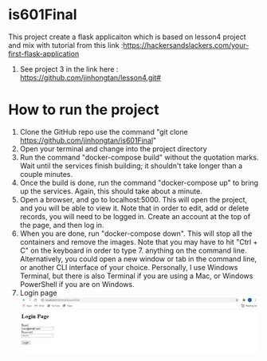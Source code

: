 # is601Final
This project create a flask applicaiton which is based on lesson4 project and mix with tutorial from this link :https://hackersandslackers.com/your-first-flask-application
1. See project 3 in the link here : https://github.com/jinhongtan/lesson4.git# 
# How to run the project

1. Clone the GitHub repo use the command "git clone https://github.com/jinhongtan/is601Final"
2. Open your terminal and change into the project directory
3. Run the command "docker-compose build" without the quotation marks. Wait until the services finish building; it shouldn't take longer than a couple minutes.
4. Once the build is done, run the command "docker-compose up" to bring up the services. Again, this should take about a minute.
5. Open a browser, and go to localhost:5000. This will open the project, and you will be able to view it. Note that in order to edit, add or delete records, you will need to be logged in. Create an account at the top of the page, and then log in.
6. When you are done, run "docker-compose down". This will stop all the containers and remove the images. Note that you may have to hit "Ctrl + C" on the keyboard in order to type 7. anything on the command line. Alternatively, you could open a new window or tab in the command line, or another CLI interface of your choice. Personally, I use Windows Terminal, but there is also Terminal if you are using a Mac, or Windows PowerShell if you are on Windows.
8. Login page
![img](app/Screenshot/login.png)
